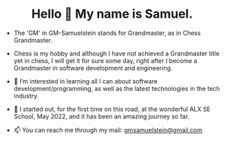 <h1 align="center">Hello 👋 My name is Samuel.</h1>

- The 'GM' in GM-Samuelstein stands for Grandmaster, as in Chess Grandmaster.
- Chess is my hobby and although I have not achieved a Grandmaster title yet in chess, I will get it for sure some day, right after I become a Grandmaster in software development and engineering.
 
- 👀 I’m interested in learning all I can about software development/programming, as well as the latest technologies in the tech industry.
- 🌱 I started out, for the first time on this road, at the wonderful ALX SE School, May 2022, and it has been an amazing journey so far.
 
- 📫 You can reach me through my mail: gmsamuelstein@gmail.com

<!---
GM-Samuelstein/GM-Samuelstein is a ✨ special ✨ repository because its `README.md` (this file) appears on your GitHub profile.
You can click the Preview link to take a look at your changes.
--->
